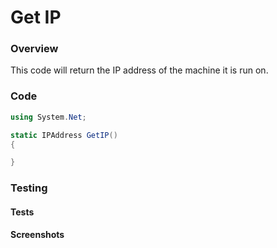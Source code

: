 # Get IP

### Overview

This code will return the IP address of the machine it is run on.

### Code

``` csharp
using System.Net;

static IPAddress GetIP() 
{ 

}

```

### Testing

#### Tests
#### Screenshots
